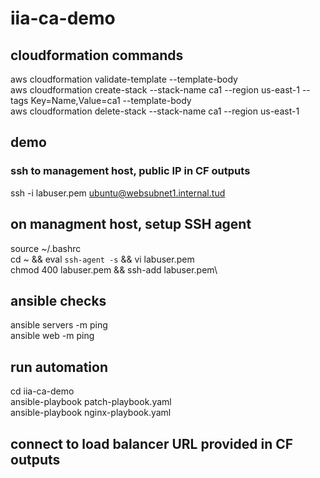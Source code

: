 # iia-ca-demo

## cloudformation commands
aws cloudformation validate-template --template-body\
aws cloudformation create-stack --stack-name ca1 --region us-east-1 --tags Key=Name,Value=ca1 --template-body\
aws cloudformation delete-stack --stack-name ca1 --region us-east-1

## demo
### ssh to management host, public IP in CF outputs
ssh -i labuser.pem ubuntu@websubnet1.internal.tud

## on managment host, setup SSH agent
source ~/.bashrc\
cd ~ && eval `ssh-agent -s` && vi labuser.pem\
chmod 400 labuser.pem && ssh-add labuser.pem\

## ansible checks
ansible servers -m ping\
ansible web -m ping

## run automation
cd iia-ca-demo\
ansible-playbook patch-playbook.yaml\
ansible-playbook nginx-playbook.yaml

## connect to load balancer URL provided in CF outputs
